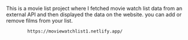  This is a movie list project where I fetched movie watch list data from an external API and then displayed the data on the website. you can add or remove films from your list.                                                 
                   
            https://moviewatchlist1.netlify.app/     
 
